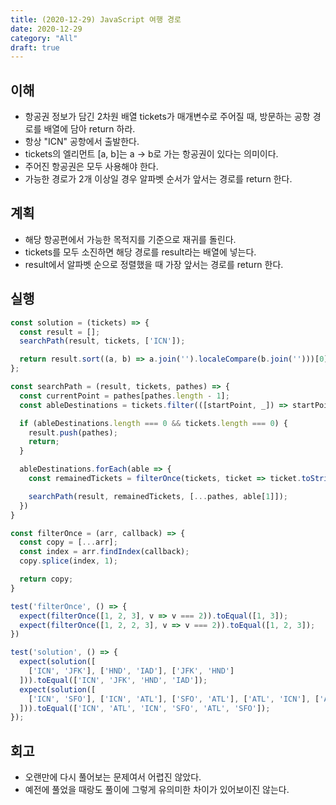 ```yaml
---
title: (2020-12-29) JavaScript 여행 경로
date: 2020-12-29
category: "All"
draft: true
---
```


## 이해

- 항공권 정보가 담긴 2차원 배열 tickets가 매개변수로 주어질 때, 방문하는 공항 경로를 배열에 담아 return 하라.
- 항상 "ICN" 공항에서 출발한다.
- tickets의 엘리먼트 [a, b]는 a -> b로 가는 항공권이 있다는 의미이다.
- 주어진 항공권은 모두 사용해야 한다.
- 가능한 경로가 2개 이상일 경우 알파벳 순서가 앞서는 경로를 return 한다.

## 계획

- 해당 항공편에서 가능한 목적지를 기준으로 재귀를 돌린다.
- tickets를 모두 소진하면 해당 경로를 result라는 배열에 넣는다.
- result에서 알파벳 순으로 정렬했을 때 가장 앞서는 경로를 return 한다.

## 실행

```js
const solution = (tickets) => {
  const result = [];
  searchPath(result, tickets, ['ICN']);

  return result.sort((a, b) => a.join('').localeCompare(b.join('')))[0];
};

const searchPath = (result, tickets, pathes) => {
  const currentPoint = pathes[pathes.length - 1];
  const ableDestinations = tickets.filter(([startPoint, _]) => startPoint === currentPoint);

  if (ableDestinations.length === 0 && tickets.length === 0) {
    result.push(pathes);
    return;
  }

  ableDestinations.forEach(able => {
    const remainedTickets = filterOnce(tickets, ticket => ticket.toString() === able.toString());

    searchPath(result, remainedTickets, [...pathes, able[1]]);
  })
}

const filterOnce = (arr, callback) => {
  const copy = [...arr];
  const index = arr.findIndex(callback);
  copy.splice(index, 1);

  return copy;
}

test('filterOnce', () => {
  expect(filterOnce([1, 2, 3], v => v === 2)).toEqual([1, 3]);
  expect(filterOnce([1, 2, 2, 3], v => v === 2)).toEqual([1, 2, 3]);
})

test('solution', () => {
  expect(solution([
    ['ICN', 'JFK'], ['HND', 'IAD'], ['JFK', 'HND']
  ])).toEqual(['ICN', 'JFK', 'HND', 'IAD']);
  expect(solution([
    ['ICN', 'SFO'], ['ICN', 'ATL'], ['SFO', 'ATL'], ['ATL', 'ICN'], ['ATL','SFO']
  ])).toEqual(['ICN', 'ATL', 'ICN', 'SFO', 'ATL', 'SFO']);
});
```

## 회고

- 오랜만에 다시 풀어보는 문제여서 어렵진 않았다.
- 예전에 풀었을 때랑도 풀이에 그렇게 유의미한 차이가 있어보이진 않는다.
